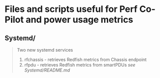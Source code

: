 # Files and scripts useful for Perf Co-Pilot and power usage metrics
## Systemd/
> Two new systemd services
> 1) rfchassis - retrieves Redfish metrics from Chassis endpoint
> 2) rfpdu - retrieves Redfish metrics from smartPDUs
*see Systemd/README.md*  
 
